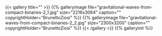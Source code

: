 {{< gallery title="" >}}
{{% galleryimage file="gravitational-waves-from-compact-binaries-2_1.jpg" size="2216x3064" caption="" copyrightHolder="BrunettoZiosi" %}}
{{% galleryimage file="gravitational-waves-from-compact-binaries-2_2.jpg" size="2300x3200" caption="" copyrightHolder="BrunettoZiosi" %}}
{{< /gallery >}}
{{% galleryinit %}}
